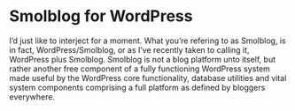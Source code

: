 # Smolblog for WordPress

I’d just like to interject for a moment. What you’re refering to as Smolblog, is in fact, WordPress/Smolblog, or as I’ve recently taken to calling it, WordPress plus Smolblog. Smolblog is not a blog platform unto itself, but rather another free component of a fully functioning WordPress system made useful by the WordPress core functionality, database utilities and vital system components comprising a full platform as defined by bloggers everywhere.